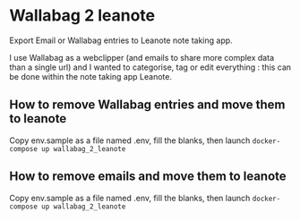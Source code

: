 # Wallabag 2 leanote

Export Email or Wallabag entries to Leanote note taking app.

I use Wallabag as a webclipper (and emails to share more complex data than a single url) and I wanted to categorise, tag or edit everything : this can be done within the note taking app Leanote.

## How to remove Wallabag entries and move them to leanote

Copy env.sample as a file named .env, fill the blanks, then launch ```docker-compose up wallabag_2_leanote```


## How to remove emails and move them to leanote

Copy env.sample as a file named .env, fill the blanks, then launch ```docker-compose up wallabag_2_leanote```

